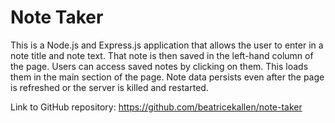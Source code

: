# Note Taker

This is a Node.js and Express.js application that allows the user to enter in a note title and note text. That note is then saved in the left-hand column of the page. Users can access saved notes by clicking on them. This loads them in the main section of the page. Note data persists even after the page is refreshed or the server is killed and restarted.

Link to GitHub repository: https://github.com/beatricekallen/note-taker

